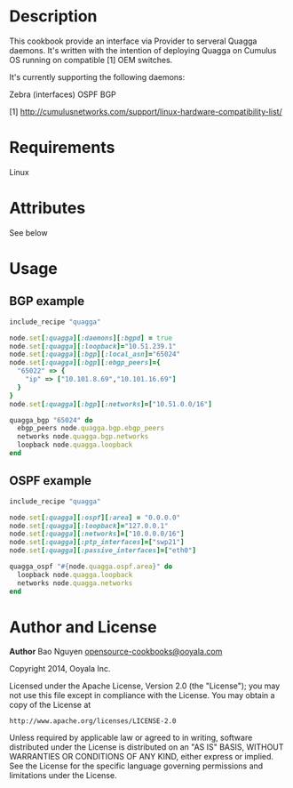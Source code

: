Description
===========

This cookbook provide an interface via Provider to serveral Quagga daemons. It's written with
the intention of deploying Quagga on Cumulus OS running on compatible [1] OEM switches.

It's currently supporting the following daemons:

Zebra (interfaces)
OSPF
BGP

[1] http://cumulusnetworks.com/support/linux-hardware-compatibility-list/

Requirements
============

Linux

Attributes
==========

See below

Usage
=====

## BGP example

```ruby
include_recipe "quagga"

node.set[:quagga][:daemons][:bgpd] = true
node.set[:quagga][:loopback]="10.51.239.1"
node.set[:quagga][:bgp][:local_asn]="65024"
node.set[:quagga][:bgp][:ebgp_peers]={
  "65022" => {
    "ip" => ["10.101.8.69","10.101.16.69"]
  }
}
node.set[:quagga][:bgp][:networks]=["10.51.0.0/16"]

quagga_bgp "65024" do
  ebgp_peers node.quagga.bgp.ebgp_peers
  networks node.quagga.bgp.networks
  loopback node.quagga.loopback
end
```

## OSPF example

```ruby
include_recipe "quagga"

node.set[:quagga][:ospf][:area] = "0.0.0.0"
node.set[:quagga][:loopback]="127.0.0.1"
node.set[:quagga][:networks]=["10.0.0.0/16"]
node.set[:quagga][:ptp_interfaces]=["swp21"]
node.set[:quagga][:passive_interfaces]=["eth0"]

quagga_ospf "#{node.quagga.ospf.area}" do
  loopback node.quagga.loopback
  networks node.quagga.networks
end
```

Author and License
===================

__Author__ Bao Nguyen <opensource-cookbooks@ooyala.com>

Copyright 2014, Ooyala Inc.

Licensed under the Apache License, Version 2.0 (the "License");
you may not use this file except in compliance with the License.
You may obtain a copy of the License at

    http://www.apache.org/licenses/LICENSE-2.0

Unless required by applicable law or agreed to in writing, software
distributed under the License is distributed on an "AS IS" BASIS,
WITHOUT WARRANTIES OR CONDITIONS OF ANY KIND, either express or implied.
See the License for the specific language governing permissions and
limitations under the License.
